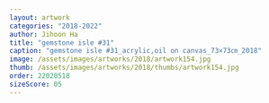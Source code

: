 ```yaml
---
layout: artwork
categories: "2018-2022"
author: Jihoon Ha
title: "gemstone isle #31"
caption: "gemstone isle #31_acrylic,oil on canvas_73×73㎝_2018"
image: /assets/images/artworks/2018/artwork154.jpg
thumb: /assets/images/artworks/2018/thumbs/artwork154.jpg
order: 22020518
sizeScore: 05
---
```

